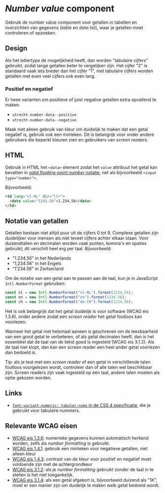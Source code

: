 <!-- @license CC0-1.0 -->

# _Number value_ component

Gebruik de number value component voor getallen in tabellen en overzichten van gegevens (_table_ en _data list_), waar je getallen moet controleren of opzoeken.

## Design

Als het lettertype de mogelijkheid heeft, dan worden "tabulaire cijfers" gebruikt, zodat lange getallen beter te vergelijken zijn. Het cijfer "2" is standaard vaak iets breder dan het cijfer "1", met tabulaire cijfers worden getallen met even veel cijfers ook even lang.

### Positief en negatief

Er twee varianten om positieve of juist negative getallen extra opvallend te maken:

- `utrecht-number-data--positive`
- `utrecht-number-data--negative`

Maak niet alleen gebruik van kleur om duidelijk te maken dat een getal negatief is, gebruik ook een minteken. Dit is belangrijk voor onder andere gebruikers die beperkt kleuren zien en gebruikers van _screen readers_.

## HTML

Gebruik in HTML het `<data>` element zodat het `value` attribuut het getal kan bevatten in [_valid floating-point number_ notatie]([https://html.spec.whatwg.org/multipage/common-microsyntaxes.html#valid-floating-point-number), net als bijvoorbeeld `<input type="number">`.

Bijvoorbeeld:

```html
<td lang="nl-NL" dir="ltr">
  <data value="1243.56">1.234,56</data>
</td>
```

## Notatie van getallen

Getallen bestaan niet altijd puur uit de cijfers 0 tot 9. Complexe getallen zijn duidelijker voor mensen als niet teveel cijfers achter elkaar staan. Voor duizendtallen en decimalen worden vaak punten, komma's en spaties gebruikt; dit verschilt heel erg per taal. Bijvoorbeeld:

- "1.234,56" in het Nederlands <!-- new Intl.NumberFormat("nl-NL").format(1234.56) -->
- "1,234.56" in het Engels <!-- new Intl.NumberFormat("en").format(1234.56) -->
- "1’234.56" in Zwitserland <!-- new Intl.NumberFormat("de-CH").format(1234.56) -->

Om de notatie van een getal aan te passen aan de taal, kun je in JavaScript `Intl.NumberFormat` gebruiken:

```js
const nl = new Intl.NumberFormat("nl-NL").format(1234.56);
const en = new Intl.NumberFormat("en").format(1234.56);
const ch = new Intl.NumberFormat("de-CH").format(1234.56);
```

Het is ook belangrijk dat het getal duidelijk is voor software (WCAG eis 1.3.6), onder andere zodat een _screen reader_ het getal foutloos kan voorlezen.

Wanneer het getal niet helemaal aaneen is geschreven om de leesbaarheid van een groot getal te verbeteren, of als getal decimalen heeft, dan is het essentiëel dat de taal van de tekst goed is ingesteld (WCAG eis 3.1.2). Als de taal niet klopt, dan kan een screen reader een heel ander getal voorlezen dan bedoeld is.

Tip: als je test met een _screen reader_ of een getal in verschillende talen foutloos voorgelezen wordt, controleer dan of alle talen wel beschikbaar zijn. Screen readers zijn vaak ingesteld op één taal, andere talen moeten als optie gekozen worden.

## Links

- [`font-variant-numeric: tabular-nums` in de CSS 4 specificatie](https://drafts.csswg.org/css-fonts/#valdef-font-variant-numeric-tabular-nums), die je gebruikt voor tabulaire nummers.

## Relevante WCAG eisen

- [WCAG eis 1.3.6](https://www.w3.org/TR/WCAG21/#identify-purpose): numerieke gegevens kunnen automatisch herkend worden, zelfs als _number formatting_ is gebruikt.
- [WCAG eis 1.4.1](https://www.w3.org/TR/WCAG21/#use-of-color): gebruik een minteken voor negatieve getallen, niet alleen kleur
- [WCAG eis 1.4.3](https://www.w3.org/TR/WCAG21/#contrast-minimum): contrast van de kleur voor positief en negatief moet voldoende zijn met de achtergrondkeur
- [WCAG eis 3.1.2](https://www.w3.org/TR/WCAG21/#language-of-parts): als je _number formatting_ gebruikt zonder de taal in te stellen is het niet toegankelijk.
- [WCAG eis 3.1.4](https://www.w3.org/TR/WCAG21/#abbreviations): als een getal afgekort is, bijvoorbeeld duizend als "1K", moet er een manier zijn om duidelijk te maken welk getal bedoeld wordt.
